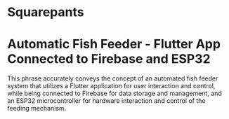 # Squarepants

# Automatic Fish Feeder - Flutter App Connected to Firebase and ESP32

This phrase accurately conveys the concept of an automated fish feeder system that utilizes a Flutter application for user interaction and control, while being connected to Firebase for data storage and management, and an ESP32 microcontroller for hardware interaction and control of the feeding mechanism.

